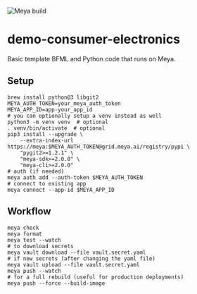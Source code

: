 ![Meya build](https://github.com/meya-ai/demo-consumer-electronics/workflows/Meya%20build/badge.svg)

# demo-consumer-electronics

Basic template BFML and Python code that runs on Meya.

## Setup

```shell script
brew install python@3 libgit2
MEYA_AUTH_TOKEN=your_meya_auth_token
MEYA_APP_ID=app-your_app_id
# you can optionally setup a venv instead as well
python3 -m venv venv  # optional
. venv/bin/activate  # optional
pip3 install --upgrade \
    --extra-index-url https://meya:$MEYA_AUTH_TOKEN@grid.meya.ai/registry/pypi \
    "pygit2>=1.2.1" \
    "meya-sdk>=2.0.0" \
    "meya-cli>=2.0.0"
# auth (if needed)
meya auth add --auth-token $MEYA_AUTH_TOKEN
# connect to existing app
meya connect --app-id $MEYA_APP_ID
```

## Workflow
```shell script 
meya check
meya format
meya test --watch
# to download secrets
meya vault download --file vault.secret.yaml
# if new secrets (after changing the yaml file)
meya vault upload --file vault.secret.yaml
meya push --watch
# for a full rebuild (useful for production deployments)
meya push --force --build-image
```
